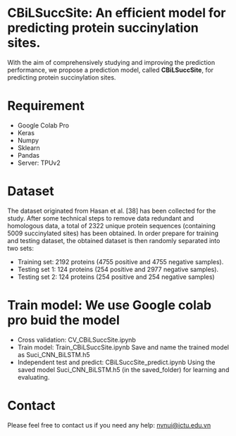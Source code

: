 # CBiLSuccSite: An efficient model for predicting protein succinylation sites.
With the aim of comprehensively studying and improving the prediction performance, we propose a prediction model, called **CBiLSuccSite**, for predicting protein succinylation sites.
# Requirement
- Google Colab Pro
- Keras
- Numpy
- Sklearn
- Pandas
- Server: TPUv2
# Dataset
The dataset originated from Hasan et al. [38] has been collected for the study. After some technical steps to remove data redundant and homologous data, a total of 2322 unique protein sequences (containing 5009 succinylated sites) has been obtained. 
In order prepare for training and testing dataset, the obtained dataset is then randomly separated into two sets: 
-  Training set: 2192 proteins (4755 positive and 4755 negative samples).
-  Testing set 1: 124 proteins (254 positive and 2977 negative samples).
-  Testing set 2: 124 proteins (254 positive and 254 negative samples)

# Train model: We use Google colab pro buid the model
  - Cross validation: CV_CBiLSuccSite.ipynb
  -  Train model: Train_CBiLSuccSite.ipynb
      Save and name the trained model as Suci_CNN_BiLSTM.h5
  - Independent test and predict: CBiLSuccSite_predict.ipynb
      Using the saved model Suci_CNN_BiLSTM.h5 (in the saved_folder) for learning and evaluating.

# Contact
Please feel free to contact us if you need any help: nvnui@ictu.edu.vn
